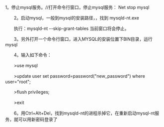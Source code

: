 1。停止mysql服务。//打开命令行窗口，停止mysql服务： Net stop mysql

　　2。启动mysql，一般到mysql的安装路径，，找到 mysqld-nt.exe

　　执行：mysqld-nt --skip-grant-tables 当前窗口将会停止。

　　3。另外打开一个命令行窗口，进入MYSQL的安装位置下BIN目录，运行mysql

　　4。输入如下命令：

　　>use mysql

　　>update user set password=password("new_password") where user="root";

　　>flush privileges;

　　>exit

　　6。用Ctrl+Alt+Del，找到mysqld-nt的进程杀掉它，在重新启动mysql-nt服务，就可以用新密码登录了
